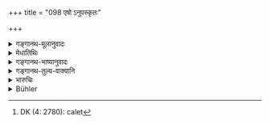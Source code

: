 +++
title = "098 एषो ऽनुपस्कृतः"

+++

<details><summary>गङ्गानथ-मूलानुवादः</summary>

Thus has been declared the blameless eternal law of warriors; the Kṣatriya, striking his enemies in battle, shall not deviate from this law.—(98)
</details>

<details><summary>मेधातिथिः</summary>

उपसंहारो ऽयम् । योधा योद्धारः, तेषां धर्मो **योधधर्मः** । **अनुपस्कृतः** अगर्हितः, अविक्र्तो वा । अत एवाह **सनातनः** । स्वेच्छया प्रवर्तितो विकृतः स्यात् । **न च्यवेत** न चलेत,[^१३५] सर्वदानुतिष्ठेत् । **क्षत्रिय**ग्रहणं मुख्यस् तस्यात्राधिकार इति दर्शयितुम्, न त्व् अन्यस्य तत्स्थानापन्नस्य नायं धर्म इति ॥ ७.९८ ॥


[^१३५]:
     DK (4: 2780): calet
</details>

<details><summary>गङ्गानथ-भाष्यानुवादः</summary>

This sums up the section.

‘*Warriors*’—soldiers; the ‘*law*’ of these men ;—‘*blameless*’—never criticised or altered; hence ‘*eternal*’;—the law made by man would be liable to be altered.

‘*Shall not deviate*’—fall off;—he shall always follow. The ‘*Kṣatriya*’ has been specially mentioned with a view to show that fighting is a duty that devolves primarily upon him; and not to any one who may happen to take his place.—(98)
</details>

<details><summary>गङ्गानथ-तुल्य-वाक्यानि</summary>

**(verses 7.96-98)  
**

See Comparative notes for [Verse 7.96].
</details>

<details><summary>भारुचिः</summary>

अनुपस्कृतः अकृतः स्वभावसिद्धगुण इत्य् अर्थः । विगुणम् उपस्क्रियते गुणाधानार्थम् । उपसंहारार्थश्लोकः ॥ ७.९८ ॥
</details>

<details><summary>Bühler</summary>

098	Thus has been declared the blameless, primeval law for warriors; from this law a Kshatriya must not depart, when he strikes his foes in battle.
</details>
